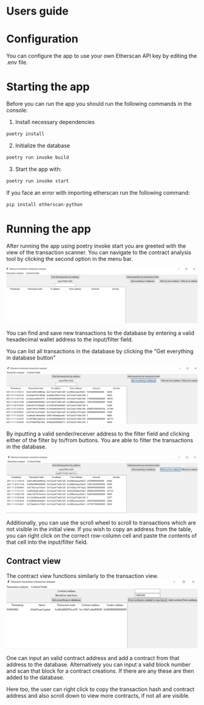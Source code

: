 # Users guide

# Configuration
You can configure the app to use your own Etherscan API key by editing the .env file.

# Starting the app
Before you can run the app you should run the following commands in the console:

1. Install necessary dependencies
```bash
poetry install
```

2. Initialize the database

```bash
poetry run invoke build
```

3. Start the app with:

```bash
poetry run invoke start
```

If you face an error with importing etherscan run the following command:

```bash
pip install etherscan-python
```

# Running the app

After running the app using poetry invoke start you are greeted with the view of the transaction scanner.
You can navigate to the contract analysis tool by clicking the second option in the menu bar.

![Photo](./photos/start.png)

You can find and save new transactions to the database by entering a valid hexadecimal wallet address to the input/filter field. 

You can list all transactions in the database by clicking the "Get everything in database button"

![Photo1](./photos/transactionViewShowEverything.png)

By inputting a valid sender/receiver address to the filter field and clicking either of the filter by to/from buttons. You are able to filter the transactions in the database. 

![Photo2](./photos/filterByTo.png)

Additionally, you can use the scroll wheel to scroll to transactions which are not visible in the initial view.
If you wish to copy an address from the table, you can right click on the correct row-column cell and paste the 
contents of that cell into the input/filter field.

## Contract view

The contract view functions similarly to the transaction view. 
![Photo3](./photos/contractView.png)

One can input an valid contract address and add a contract from that address to the database.
Alternatively you can input a valid block number and scan that block for a contract creations. 
If there are any these are then added to the database.

Here too, the user can right click to copy the transaction hash and contract address and also scroll down to view more contracts, if not all are visible.
